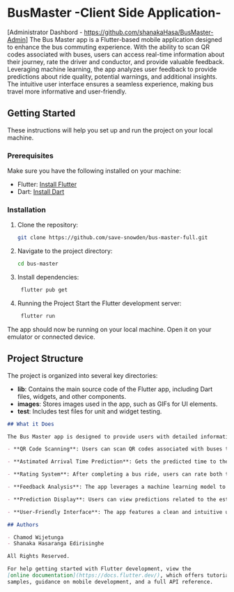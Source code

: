 # BusMaster -Client Side Application-

[Administrator Dashbord - https://github.com/shanakaHasa/BusMaster-Admin] 
The Bus Master app is a Flutter-based mobile application designed to enhance the bus commuting experience. With the ability to scan QR codes associated with buses, users can access real-time information about their journey, rate the driver and conductor, and provide valuable feedback. Leveraging machine learning, the app analyzes user feedback to provide predictions about ride quality, potential warnings, and additional insights. The intuitive user interface ensures a seamless experience, making bus travel more informative and user-friendly.

## Getting Started

These instructions will help you set up and run the project on your local machine.

### Prerequisites

Make sure you have the following installed on your machine:

- Flutter: [Install Flutter](https://flutter.dev/docs/get-started/install)
- Dart: [Install Dart](https://dart.dev/get-dart)

### Installation

1. Clone the repository:

   ```bash
   git clone https://github.com/save-snowden/bus-master-full.git

2. Navigate to the project directory:

   ```bash
   cd bus-master

3. Install dependencies:

   ```bash
    flutter pub get

4. Running the Project
Start the Flutter development server:

   ```bash
    flutter run
The app should now be running on your local machine. Open it on your emulator or connected device.


## Project Structure

The project is organized into several key directories:

- **lib**: Contains the main source code of the Flutter app, including Dart files, widgets, and other components.
- **images**: Stores images used in the app, such as GIFs for UI elements.
- **test**: Includes test files for unit and widget testing.

```markdown
## What it Does

The Bus Master app is designed to provide users with detailed information about their bus rides using QR code scanning technology. Key features include:

- **QR Code Scanning**: Users can scan QR codes associated with buses to retrieve real-time information about the bus and its journey.

- **Astimated Arrival Time Prediction**: Gets the predicted time to the destination using a ML model hosted in azure.

- **Rating System**: After completing a bus ride, users can rate both the driver and conductor on a scale of 1 to 5 stars. Additionally, users have the option to provide an overall experience feedback.

- **Feedback Analysis**: The app leverages a machine learning model to analyze the user's feedback. The analysis includes predictions about the ride quality, potential warnings, and other relevant information.

- **Prediction Display**: Users can view predictions related to the estimated arrival time to a specific destination, weather conditions, and traffic levels.

- **User-Friendly Interface**: The app features a clean and intuitive user interface, making it easy for users to access information and provide feedback.

## Authors

- Chamod Wijetunga
- Shanaka Hasaranga Edirisinghe

All Rights Reserved.

For help getting started with Flutter development, view the
[online documentation](https://docs.flutter.dev/), which offers tutorials,
samples, guidance on mobile development, and a full API reference.
